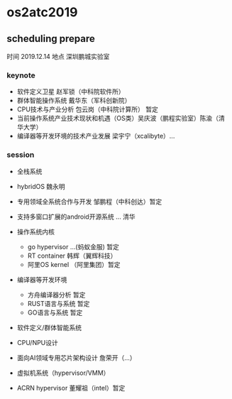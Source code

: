 # os2atc2019

## scheduling prepare
时间 2019.12.14
地点 深圳鹏城实验室
 
### keynote
 - 软件定义卫星 赵军锁（中科院软件所） 
 - 群体智能操作系统 戴华东（军科创新院）
 - CPU技术与产业分析 包云岗（中科院计算所） 暂定 
 - 当前操作系统产业技术现状和机遇（OS类）吴庆波（鹏程实验室）陈渝（清华大学） 
 - 编译器等开发环境的技术产业发展 梁宇宁（xcalibyte）...

### session
 - 全栈系统
  - hybridOS 魏永明
  - 专用领域全系统合作与开发  邹鹏程（中科创达）暂定
  - 支持多窗口扩展的android开源系统 ... 清华

- 操作系统内核
   - go hypervisor ...(蚂蚁金服)  暂定
   - RT container 韩辉（翼辉科技）
   - 阿里OS kernel （阿里集团）暂定
   
 - 编译器等开发环境
   - 方舟编译器分析  暂定
   - RUST语言与系统  暂定
   - GO语言与系统  暂定
 
 - 软件定义/群体智能系统
 - CPU/NPU设计
  - 面向AI领域专用芯片架构设计 詹荣开（...）
 
 - 虚拟机系统（hypervisor/VMM）
  -   ACRN hypervisor  董耀祖（intel）暂定

